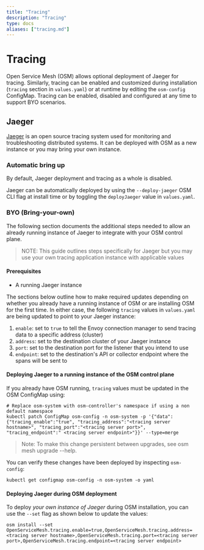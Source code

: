 ```yaml
---
title: "Tracing"
description: "Tracing"
type: docs
aliases: ["tracing.md"]
---
```


# Tracing
Open Service Mesh (OSM) allows optional deployment of Jaeger for tracing. Similarly, tracing can be enabled and customized during installation (`tracing` section in `values.yaml`) or at runtime by editing the `osm-config` ConfigMap. Tracing can be enabled, disabled and configured at any time to support BYO scenarios.

## Jaeger
[Jaeger](https://www.jaegertracing.io/) is an open source tracing system used for monitoring and troubleshooting distributed systems. It can be deployed with OSM as a new instance or you may bring your own instance.

### Automatic bring up
By default, Jaeger deployment and tracing as a whole is disabled.

Jaeger can be automatically deployed by using the `--deploy-jaeger` OSM CLI flag at install time or by toggling the `deployJaeger` value in `values.yaml`.


### BYO (Bring-your-own)
The following section documents the additional steps needed to allow an already running instance of Jaeger to integrate with your OSM control plane.
> NOTE: This guide outlines steps specifically for Jaeger but you may use your own tracing application instance with applicable values

#### Prerequisites
* A running Jaeger instance

The sections below outline how to make required updates depending on whether you already have a running instance of OSM or are installing OSM for the first time. In either case, the following `tracing` values in `values.yaml` are being updated to point to your Jaeger instance:
1. `enable`: set to `true` to tell the Envoy connection manager to send tracing data to a specific address (cluster)
1. `address`: set to the destination cluster of your Jaeger instance
1. `port`: set to the destination port for the listener that you intend to use
1. `endpoint`: set to the destination's API or collector endpoint where the spans will be sent to


#### Deploying Jaeger to a running instance of the OSM control plane

If you already have OSM running, `tracing` values must be updated in the OSM ConfigMap using:

```console
# Replace osm-system with osm-controller's namespace if using a non default namespace
kubectl patch ConfigMap osm-config -n osm-system -p '{"data":{"tracing_enable":"true", "tracing_address":"<tracing server hostname>", "tracing_port":"<tracing server port>", "tracing_endpoint":" <tracing server endpoint>"}}' --type=merge
```
> Note: To make this change persistent between upgrades, see osm mesh upgrade --help.

You can verify these changes have been deployed by inspecting `osm-config`:
```console
kubectl get configmap osm-config -n osm-system -o yaml
```

#### Deploying Jaeger during OSM deployment

To deploy _your own instance of Jaeger_ during OSM installation, you can use the `--set` flag as shown below to update the values:

```console
osm install --set OpenServiceMesh.tracing.enable=true,OpenServiceMesh.tracing.address=<tracing server hostname>,OpenServiceMesh.tracing.port=<tracing server port>,OpenServiceMesh.tracing.endpoint=<tracing server endpoint>
```
